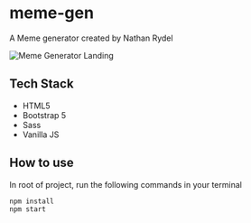 # meme-gen

A Meme generator created by Nathan Rydel

![Meme Generator Landing](https://repository-images.githubusercontent.com/707969127/0552be7e-9731-44c9-892b-dc150e1e58f9)

## Tech Stack

- HTML5
- Bootstrap 5
- Sass
- Vanilla JS

## How to use

In root of project, run the following commands in your terminal

```
npm install
npm start
```
